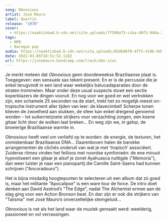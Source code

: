 ```yaml
---
song: Obnoxious
artist: José Mauro
label: Quartin
release: "1970"
cover:
  - https://naaktinbad.b-cdn.net/site_uploads/f7590a73-ccba-40f3-946a-2a0222739e8d.jpeg
tags:
  - MPB
  - Baroque pop
audio: https://naaktinbad.b-cdn.net/site_uploads/85db88f0-4ff5-419b-9d9a-80224ced9c70.mp3
date: 2022-03-05T18:51:52.118Z
url: https://josemauro.bandcamp.com/track/obn-xius
---
```

Je merkt meteen dat *Obnoxious* geen doordeweekse Braziliaanse plaat is. Toegegeven: een sensuele sax tekent present. En er is de percussie die je enkel terugvindt in een land waar wekelijks batucadaparades door de straten trommelen. Maar onder deze usual suspects stuwt een sectie koperblazers de dingen vooruit. En nog voor we goed en wel vertrokken zijn, een schamele 25 seconden na de start, trekt het zo mogelijk meest on-tropische instrument aller tijden van leer: de klavecimbel! Scherpe tonen klieven de zwoelheid aan stukken, de sfeer kan enkel dreigend genoemd worden - tot suikerrietzoete strijkers voor verzachting zorgen, een koene gitaar licht door de wolken laat breken… En weg zijn we, in galop, de broeierige Braziliaanse warmte in.

*Obnoxious* heeft veel om verliefd op te worden: de energie, de texturen, het onmiskenbaar Braziliaanse DNA... Daarenboven halen de barokke arrangementen de clichés onderuit van wat je met ‘tropisch’ associëert. Zuiderse ritmes vinden het feilloos met noordse symfonieën: de ene minuut hypnotiseert een gitaar je alsof je zonet Ayahuasca nuttigde ("Memoria"), dan weer luister je naar een pianopartij die Camille Saint-Saens had kunnen schrijven ("Ancoradouro").

Het is bijna misdadig hoogtepunten te selecteren uit een album dat zó goed is, maar het militante "Apocalipse" is een ware tour de force. De intro doet denken aan David Axelrod’s "The Edge", nadat The Alchemist ermee aan de slag ging voor een Action Bronson beat. En dan zijn er ook die strijkers van "Talisma" met José Mauro’s onverzettelijke stemgeluid… 

*Obnoxious* is net als het land waar de muziek gemaakt werd: weelderig, passioneel en vol verrassingen.